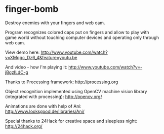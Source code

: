 finger-bomb
=============

Destroy enemies with your fingers and web cam.

Program recognizes colored caps put on fingers and allow to play with game world without touching computer devices and operating only through web cam.

View demo here:
http://www.youtube.com/watch?v=XMqgc_Dz6_4&feature=youtu.be

And video - how I'm playing it:
http://www.youtube.com/watch?v=-jBgzILdC-g

Thanks to Processing framework:
http://processing.org

Object recognition implemented using OpenCV machine vision library (integrated with processing):
http://opencv.org/

Animations are done with help of Ani:
http://www.looksgood.de/libraries/Ani/

Special thanks to 24Hack for creative space and sleepless night:
http://24hack.org/
